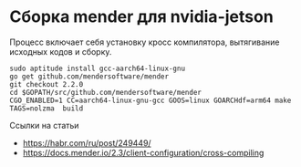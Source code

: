# Сборка mender для nvidia-jetson

Процесс включает себя установку кросс компилятора, вытягивание исходных кодов и сборку.

``` script
sudo aptitude install gcc-aarch64-linux-gnu
go get github.com/mendersoftware/mender
git checkout 2.2.0
cd $GOPATH/src/github.com/mendersoftware/mender
CGO_ENABLED=1 CC=aarch64-linux-gnu-gcc GOOS=linux GOARCHdf=arm64 make TAGS=nolzma  build
```

Ссылки на статьи

* https://habr.com/ru/post/249449/
* https://docs.mender.io/2.3/client-configuration/cross-compiling
